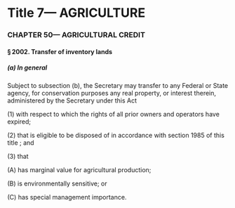 
# Title 7— AGRICULTURE
### CHAPTER 50— AGRICULTURAL CREDIT
#### § 2002. Transfer of inventory lands
##### (a) In general

Subject to subsection (b), the Secretary may transfer to any Federal or State agency, for conservation purposes any real property, or interest therein, administered by the Secretary under this Act

(1) with respect to which the rights of all prior owners and operators have expired;

(2) that is eligible to be disposed of in accordance with section 1985 of this title ; and

(3) that

(A) has marginal value for agricultural production;

(B) is environmentally sensitive; or

(C) has special management importance.
